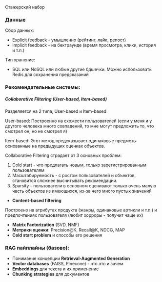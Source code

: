 Стажерский набор

### Данные

Сбор данных:
- Explicit feedback - умышленно (рейтинг, лайк, репост)
- Implicit feedback - на бекграунде (время просмотра, клики, история и т.п.)

Тип хранение:
- SQL или NoSQL или любые другие бдшечки. Можно использовать Redis для сохранения предсказаний 

### Рекомендательные системы:

##### **Collaborative Filtering** (User-based, Item-based)

Разделяется на 2 типа, User-based и Item-based

User-based:
Построенно на схожести пользователей (если у меня и у другого человека много совпадений, то мне могут предложить то, что смотрел он, но не смотрел я)

Item-based:
Этот метод предсказывает одинаковые предметы основанные на предыдущих оценках объектов.

Collaborative Filtering страдает от 3 основных проблем:
1. Cold start - что предлагать новым, только зарегистрированным пользователям
2. Масштабируемость - с ростом пользователей и объектов, становится сложнее высчитывать рекомендации.
3. Sparsity - пользователи в основном оценивают только очень малую часть объектов из имеющихся, из-за чего много пустых значений


- **Content-based filtering**

Построено на атрибутах продукта (жанры, одинаковые артикли и т.п.) и предпочтениях пользователя (любит хорроры - получит чаще их)

- **Matrix Factorization** (SVD, NMF)
- **Метрики оценки**: Precision@K, Recall@K, NDCG, MAP
- **Cold start problem** и способы его решения

### RAG пайплайны (базово):

- Понимание концепции **Retrieval-Augmented Generation**
- **Vector databases** (FAISS, Pinecone) - что это и зачем
- **Embeddings** для текста и их применение
- **Chunking strategies** для документов

